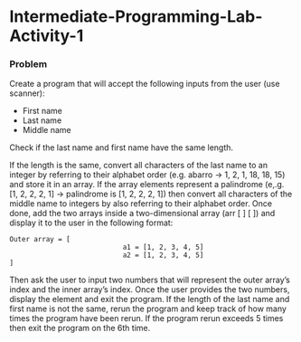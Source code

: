 # Intermediate-Programming-Lab-Activity-1
### Problem
Create a program that will accept the following inputs from the user (use scanner):
- First name
- Last name
- Middle name

Check if the last name and first name  have the same length.

If the length is the same, convert all characters of the last name to an integer by referring
to their alphabet order (e.g. abarro -> 1, 2, 1, 18, 18, 15) and store it in an array. If
the array elements represent a palindrome (e,.g. [1, 2, 2, 2, 1] -> palindrome is [1, 2, 2, 2, 1])
then convert all characters of the middle name to integers by also referring to their alphabet order.
Once done, add the two arrays inside a two-dimensional array (arr [  ] [  ])
and display it to the user in the following format:

```
Outer array = [
                            a1 = [1, 2, 3, 4, 5]
                            a2 = [1, 2, 3, 4, 5]
]
```
Then ask the user to input two numbers that will represent the outer array’s index and the inner array’s
index. Once the user provides the two numbers, display the element and exit the program. If the length
of the last name and first name is not the same, rerun the program and keep track of how many times the
program have been rerun. If the program rerun exceeds 5 times then exit the program on the 6th time.
